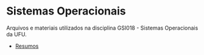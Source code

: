 # Sistemas Operacionais
Arquivos e materiais utilizados na disciplina GSI018 - Sistemas Operacionais da UFU.

- [Resumos](https://igor-augusto.notion.site/Sistemas-Operacionais-831b482be28543ab8d8b2746f70c05aa?pvs=4)
